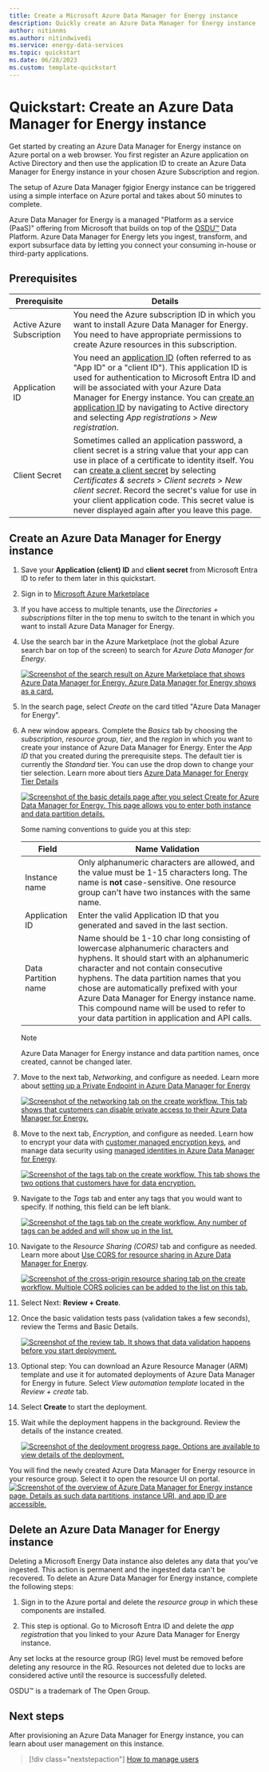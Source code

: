 ```yaml
---
title: Create a Microsoft Azure Data Manager for Energy instance
description: Quickly create an Azure Data Manager for Energy instance
author: nitinnms
ms.author: nitindwivedi
ms.service: energy-data-services
ms.topic: quickstart
ms.date: 06/28/2023
ms.custom: template-quickstart
---
```


# Quickstart: Create an Azure Data Manager for Energy instance

Get started by creating an Azure Data Manager for Energy instance on Azure portal on a web browser. You first register an Azure application on Active Directory and then use the application ID to create an Azure Data Manager for Energy instance in your chosen Azure Subscription and region. 

The setup of Azure Data Manager fgigior Energy instance can be triggered using a simple interface on Azure portal and takes about 50 minutes to complete.

Azure Data Manager for Energy is a managed "Platform as a service (PaaS)" offering from Microsoft that builds on top of the [OSDU&trade;](https://osduforum.org/) Data Platform. Azure Data Manager for Energy lets you ingest, transform, and export subsurface data by letting you connect your consuming in-house or third-party applications. 

## Prerequisites

| Prerequisite | Details |
| ------------ | ------- |
Active Azure Subscription | You need the Azure subscription ID in which you want to install Azure Data Manager for Energy. You need to have appropriate permissions to create Azure resources in this subscription. 
Application ID | You need an [application ID](../active-directory/develop/application-model.md) (often referred to as "App ID" or a "client ID"). This application ID is used for authentication to Microsoft Entra ID and will be associated with your Azure Data Manager for Energy instance. You can [create an application ID](../active-directory/develop/quickstart-register-app.md) by navigating to Active directory and selecting *App registrations* > *New registration*.
Client Secret | Sometimes called an application password, a client secret is a string value that your app can use in place of a certificate to identity itself. You can [create a client secret](../active-directory/develop/quickstart-register-app.md#add-a-client-secret) by selecting *Certificates & secrets* > *Client secrets* > *New client secret*. Record the secret's value for use in your client application code. This secret value is never displayed again after you leave this page.


## Create an Azure Data Manager for Energy instance


1. Save your **Application (client) ID** and **client secret** from Microsoft Entra ID to refer to them later in this quickstart.  

1. Sign in to [Microsoft Azure Marketplace](https://portal.azure.com/#view/Microsoft_Azure_Marketplace/MarketplaceOffersBlade/selectedMenuItemId/home)


1. If you have access to multiple tenants, use the *Directories + subscriptions* filter in the top menu to switch to the tenant in which you want to install Azure Data Manager for Energy.

1. Use the search bar in the Azure Marketplace (not the global Azure search bar on top of the screen) to search for *Azure Data Manager for Energy*.

    [![Screenshot of the search result on Azure Marketplace that shows Azure Data Manager for Energy. Azure Data Manager for Energy shows as a card.](media/quickstart-create-microsoft-energy-data-services-instance/search-meds-on-azure-marketplace.png)](media/quickstart-create-microsoft-energy-data-services-instance/search-meds-on-azure-marketplace.png#lightbox)

1. In the search page, select *Create* on the card titled "Azure Data Manager for Energy". 


1. A new window appears. Complete the *Basics* tab by choosing the *subscription*, *resource group*, *tier*, and the *region* in which you want to create your instance of Azure Data Manager for Energy. Enter the *App ID* that you created during the prerequisite steps. The default tier is currently the *Standard* tier. You can use the drop down to change your tier selection. Learn more about tiers [Azure Data Manager for Energy Tier Details](../energy-data-services/concepts-tier-details.md)


    [![Screenshot of the basic details page after you select Create for Azure Data Manager for Energy. This page allows you to enter both instance and data partition details.](media/quickstart-create-microsoft-energy-data-services-instance/input-basic-details-sku.png)](media/quickstart-create-microsoft-energy-data-services-instance/input-basic-details-sku.png#lightbox)



    Some naming conventions to guide you at this step:

    | Field | Name Validation | 
    | ----- | --------------- |
    Instance name | Only alphanumeric characters are allowed, and the value must be 1-15 characters long. The name is **not** case-sensitive. One resource group can't have two instances with the same name. 
    Application ID | Enter the valid Application ID that you generated and saved in the last section.
    Data Partition name | Name should be 1-10 char long consisting of lowercase alphanumeric characters and hyphens. It should start with an alphanumeric character and not contain consecutive hyphens. The data partition names that you chose are automatically prefixed with your Azure Data Manager for Energy instance name. This compound name will be used to refer to your data partition in application and API calls. 

    > [!NOTE]
    > Azure Data Manager for Energy instance and data partition names, once created, cannot be changed later.  


1. Move to the next tab, *Networking*, and configure as needed. Learn more about [setting up a Private Endpoint in Azure Data Manager for Energy](../energy-data-services/how-to-set-up-private-links.md)
 
    [![Screenshot of the networking tab on the create workflow. This tab shows that customers can disable private access to their Azure Data Manager for Energy.](media/quickstart-create-microsoft-energy-data-services-instance/networking-tab.png)](media/quickstart-create-microsoft-energy-data-services-instance/networking-tab.png#lightbox)

1. Move to the next tab, *Encryption*, and configure as needed. Learn how to encrypt your data with [customer managed encryption keys](../energy-data-services/how-to-manage-data-security-and-encryption.md), and manage data security using [managed identities in Azure Data Manager for Energy](../energy-data-services/how-to-use-managed-identity.md).

    [![Screenshot of the tags tab on the create workflow. This tab shows the two options that customers have for data encryption.](media/quickstart-create-microsoft-energy-data-services-instance/encryption-tab.png)](media/quickstart-create-microsoft-energy-data-services-instance/encryption-tab.png#lightbox)


1. Navigate to the *Tags* tab and enter any tags that you would want to specify. If nothing, this field can be left blank.

    [![Screenshot of the tags tab on the create workflow. Any number of tags can be added and will show up in the list.](media/quickstart-create-microsoft-energy-data-services-instance/input-tags.png)](media/quickstart-create-microsoft-energy-data-services-instance/input-tags.png#lightbox)

1. Navigate to the *Resource Sharing (CORS)* tab and configure as needed. Learn more about [Use CORS for resource sharing in Azure Data Manager for Energy](../energy-data-services/how-to-enable-cors.md).

     [![Screenshot of the cross-origin resource sharing tab on the create workflow. Multiple CORS policies can be added to the list on this tab.](media/quickstart-create-microsoft-energy-data-services-instance/cors-tab.png)](media/quickstart-create-microsoft-energy-data-services-instance/cors-tab.png#lightbox)
    

1. Select Next: **Review + Create**.

1. Once the basic validation tests pass (validation takes a few seconds), review the Terms and Basic Details. 

    [![Screenshot of the review tab. It shows that data validation happens before you start deployment.](media/quickstart-create-microsoft-energy-data-services-instance/validation-check-after-entering-details-sku.png)](media/quickstart-create-microsoft-energy-data-services-instance/validation-check-after-entering-details-sku.png#lightbox)

1. Optional step: You can download an Azure Resource Manager (ARM) template and use it for automated deployments of Azure Data Manager for Energy in future. Select *View automation template* located in the *Review + create* tab. 
 

1. Select **Create** to start the deployment.

1. Wait while the deployment happens in the background. Review the details of the instance created.

    [![Screenshot of the deployment progress page. Options are available to view details of the deployment.](media/quickstart-create-microsoft-energy-data-services-instance/deployment-progress.png)](media/quickstart-create-microsoft-energy-data-services-instance/deployment-progress.png#lightbox)

You will find the newly created Azure Data Manager for Energy resource in your resource group. Select it to open the resource UI on portal.
    [![Screenshot of the overview of Azure Data Manager for Energy instance page. Details as such data partitions, instance URI, and app ID are accessible.](media/quickstart-create-microsoft-energy-data-services-instance/overview-energy-data-services-sku.png)](media/quickstart-create-microsoft-energy-data-services-instance/overview-energy-data-services-sku.png#lightbox)

    
   
## Delete an Azure Data Manager for Energy instance

Deleting a Microsoft Energy Data instance also deletes any data that you've ingested. This action is permanent and the ingested data can't be recovered. To delete an Azure Data Manager for Energy instance, complete the following steps:

1. Sign in to the Azure portal and delete the *resource group* in which these components are installed.

2. This step is optional. Go to Microsoft Entra ID and delete the *app registration* that you linked to your Azure Data Manager for Energy instance.

Any set locks at the resource group (RG) level must be removed before deleting any resource in the RG. Resources not deleted due to locks are considered active until the resource is successfully deleted.

OSDU&trade; is a trademark of The Open Group.

## Next steps
After provisioning an Azure Data Manager for Energy instance, you can learn about user management on this instance.
> [!div class="nextstepaction"]
> [How to manage users](how-to-manage-users.md)
